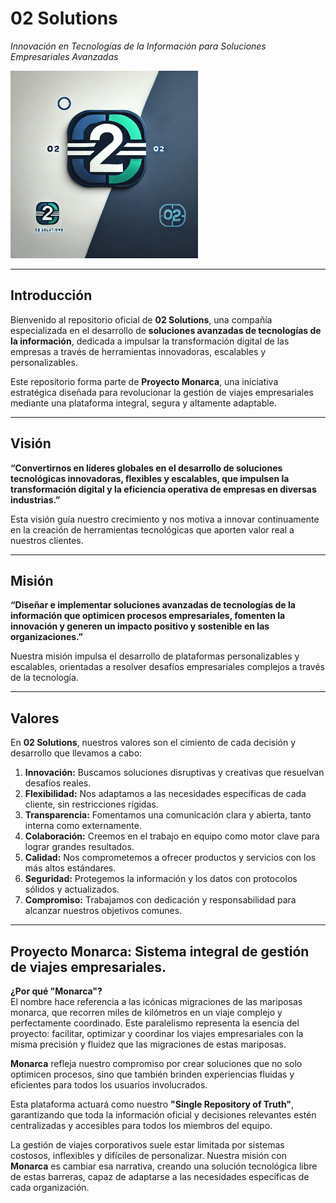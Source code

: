 # 02 Solutions  
*Innovación en Tecnologías de la Información para Soluciones Empresariales Avanzadas*

<img src="./Contenido%2002%20Solutions/logo.jpeg" alt="Logo de 02 Solutions" width="300" height="300"/>

---

## Introducción  

Bienvenido al repositorio oficial de **02 Solutions**, una compañía especializada en el desarrollo de **soluciones avanzadas de tecnologías de la información**, dedicada a impulsar la transformación digital de las empresas a través de herramientas innovadoras, escalables y personalizables.

Este repositorio forma parte de **Proyecto Monarca**, una iniciativa estratégica diseñada para revolucionar la gestión de viajes empresariales mediante una plataforma integral, segura y altamente adaptable.  


---

## Visión  

**“Convertirnos en líderes globales en el desarrollo de soluciones tecnológicas innovadoras, flexibles y escalables, que impulsen la transformación digital y la eficiencia operativa de empresas en diversas industrias.”**  

Esta visión guía nuestro crecimiento y nos motiva a innovar continuamente en la creación de herramientas tecnológicas que aporten valor real a nuestros clientes.

---

## Misión  

**“Diseñar e implementar soluciones avanzadas de tecnologías de la información que optimicen procesos empresariales, fomenten la innovación y generen un impacto positivo y sostenible en las organizaciones.”**  

Nuestra misión impulsa el desarrollo de plataformas personalizables y escalables, orientadas a resolver desafíos empresariales complejos a través de la tecnología.

---

## Valores  

En **02 Solutions**, nuestros valores son el cimiento de cada decisión y desarrollo que llevamos a cabo:

1. **Innovación:** Buscamos soluciones disruptivas y creativas que resuelvan desafíos reales.  
2. **Flexibilidad:** Nos adaptamos a las necesidades específicas de cada cliente, sin restricciones rígidas.  
3. **Transparencia:** Fomentamos una comunicación clara y abierta, tanto interna como externamente.  
4. **Colaboración:** Creemos en el trabajo en equipo como motor clave para lograr grandes resultados.  
5. **Calidad:** Nos comprometemos a ofrecer productos y servicios con los más altos estándares.  
6. **Seguridad:** Protegemos la información y los datos con protocolos sólidos y actualizados.  
7. **Compromiso:** Trabajamos con dedicación y responsabilidad para alcanzar nuestros objetivos comunes.

---

## **Proyecto Monarca:** Sistema integral de gestión de viajes empresariales. 

**¿Por qué "Monarca"?**  
El nombre hace referencia a las icónicas migraciones de las mariposas monarca, que recorren miles de kilómetros en un viaje complejo y perfectamente coordinado. Este paralelismo representa la esencia del proyecto: facilitar, optimizar y coordinar los viajes empresariales con la misma precisión y fluidez que las migraciones de estas mariposas.  

**Monarca** refleja nuestro compromiso por crear soluciones que no solo optimicen procesos, sino que también brinden experiencias fluidas y eficientes para todos los usuarios involucrados.

Esta plataforma actuará como nuestro **"Single Repository of Truth"**, garantizando que toda la información oficial y decisiones relevantes estén centralizadas y accesibles para todos los miembros del equipo.

La gestión de viajes corporativos suele estar limitada por sistemas costosos, inflexibles y difíciles de personalizar. Nuestra misión con **Monarca** es cambiar esa narrativa, creando una solución tecnológica libre de estas barreras, capaz de adaptarse a las necesidades específicas de cada organización.

